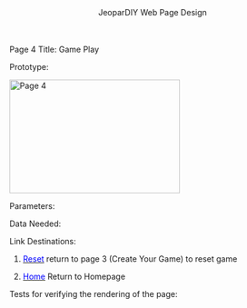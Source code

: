 
<center>JeoparDIY Web Page Design</center>
<br><br>

Page 4 Title: Game Play

Prototype: 

<img src="./Images/page4.png" alt="Page 4" width="300" height="200">

Parameters: 

Data Needed: 

Link Destinations: 

1. <u><font color="blue">Reset</font></u> return to page 3 (Create Your Game) to reset game

2. <u><font color="blue">Home</font></u> Return to Homepage

Tests for verifying the rendering of the page:




